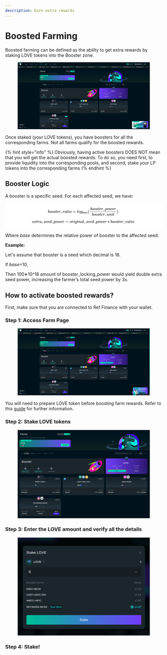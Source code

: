 ```yaml
---
description: Earn extra rewards
---
```


# Boosted Farming

Boosted farming can be defined as the ability to get extra rewards by staking LOVE tokens into the Booster zone.

<figure><img src="../.gitbook/assets/Screen Shot 2022-08-23 at 23.33.18.png" alt=""><figcaption></figcaption></figure>

Once staked (your LOVE tokens), you have boosters for all the corresponding farms. Not all farms qualify for the boosted rewards.

{% hint style="info" %}
Obviously, having active boosters DOES NOT mean that you will get the actual boosted rewards. To do so, you need first, to provide liquidity into the corresponding pools, and second, stake your LP tokens into the corresponding farms&#x20;
{% endhint %}

## Booster Logic

A booster is a specific seed. For each affected seed, we have:

![](<../.gitbook/assets/Screenshot 2022-08-09 at 18.52.03.png>)

Where _base_ determines the relative power of booster to the affected seed.

**Example:**&#x20;

Let's assume that booster is a seed which decimal is 18.&#x20;

If _base_=10,&#x20;

Then 100∗10^18 amount of booster\_locking\_power would yield double extra seed power, increasing the farmer’s total seed power by 3x.

## How to activate boosted rewards?

First, make sure that you are connected to Ref Finance with your wallet.

### Step 1: Access Farm Page

<figure><img src="../.gitbook/assets/Screen Shot 2022-08-23 at 23.41.20.png" alt=""><figcaption></figcaption></figure>

You will need to prepare LOVE token before boosting farm rewards. Refer to this [guide](voting.md#step-2-lock-lp-tokens) for further information.

### Step 2: Stake LOVE tokens

<figure><img src="../.gitbook/assets/Screen Shot 2022-08-23 at 23.49.43.png" alt=""><figcaption></figcaption></figure>

### Step 3: Enter the LOVE amount and verify all the details

<figure><img src="../.gitbook/assets/Screen Shot 2022-08-23 at 23.55.29.png" alt=""><figcaption></figcaption></figure>

### Step 4: Stake!&#x20;
